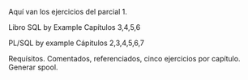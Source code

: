 Aquí van los ejercicios del parcial 1. 

Libro
SQL by Example
Capítulos 3,4,5,6

PL/SQL by example
Cápitulos 2,3,4,5,6,7

Requísitos.
Comentados, referenciados, cinco ejercicios por capítulo.
Generar spool. 
